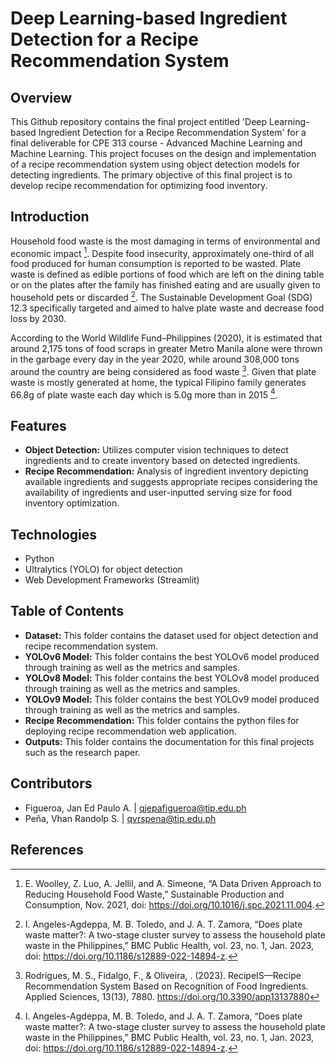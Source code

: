 # Deep Learning-based Ingredient Detection for a Recipe Recommendation System

## Overview
This Github repository contains the final project entitled 'Deep Learning-based Ingredient Detection for a Recipe Recommendation System' for a final deliverable for CPE 313 course - Advanced Machine Learning and Machine Learning. This project focuses on the design and implementation of a recipe recommendation system using object detection models for detecting ingredients. The primary objective of this final project is to develop recipe recommendation for optimizing food inventory.

## Introduction
Household food waste is the most damaging in terms of environmental and economic impact [^1]. Despite food insecurity, approximately one-third of all food produced for human consumption is reported to be wasted. Plate waste is defined as edible portions of food which are left on the dining table or on the plates after the family has finished eating and are usually given to household pets or discarded [^2]. The Sustainable Development Goal (SDG) 12.3 specifically targeted and aimed to halve plate waste and decrease food loss by 2030. 

According to the World Wildlife Fund–Philippines (2020), it is estimated that around 2,175 tons of food scraps in greater Metro Manila alone were thrown in the garbage every day in the year 2020, while around 308,000 tons around the country are being considered as food waste [^3]. Given that plate waste is mostly generated at home, the typical Filipino family generates 66.8g of plate waste each day which is 5.0g more than in 2015 [^2]. 

## Features
- **Object Detection:** Utilizes computer vision techniques to detect ingredients and to create inventory based on detected ingredients.
- **Recipe Recommendation:** Analysis of ingredient inventory depicting available ingredients and suggests appropriate recipes considering the availability of ingredients and user-inputted serving size for food inventory optimization.

## Technologies
- Python
- Ultralytics (YOLO) for object detection
- Web Development Frameworks (Streamlit)

## Table of Contents
- **Dataset:** This folder contains the dataset used for object detection and recipe recommendation system.
- **YOLOv6 Model:** This folder contains the best YOLOv6 model produced through training as well as the metrics and samples.
- **YOLOv8 Model:** This folder contains the best YOLOv8 model produced through training as well as the metrics and samples.
- **YOLOv9 Model:** This folder contains the best YOLOv9 model produced through training as well as the metrics and samples.
- **Recipe Recommendation:** This folder contains the python files for deploying recipe recommendation web application.
- **Outputs:** This folder contains the documentation for this final projects such as the research paper.

## Contributors
- Figueroa, Jan Ed Paulo A. | [qjepafigueroa@tip.edu.ph](qjepafigueroa@tip.edu.ph)
- Peña, Vhan Randolp S. | [qvrspena@tip.edu.ph](qvrspena@tip.edu.ph)
  
## References
[^1]: E. Woolley, Z. Luo, A. Jellil, and A. Simeone, “A Data Driven Approach to Reducing Household Food Waste,” Sustainable Production and Consumption, Nov. 2021, doi: https://doi.org/10.1016/j.spc.2021.11.004.
[^2]: I. Angeles-Agdeppa, M. B. Toledo, and J. A. T. Zamora, “Does plate waste matter?: A two-stage cluster survey to assess the household plate waste in the Philippines,” BMC Public Health, vol. 23, no. 1, Jan. 2023, doi: https://doi.org/10.1186/s12889-022-14894-z.
[^3]: Rodrigues, M. S., Fidalgo, F., & Oliveira,  . (2023). RecipeIS—Recipe Recommendation System Based on Recognition of Food Ingredients. Applied Sciences, 13(13), 7880. https://doi.org/10.3390/app13137880 
